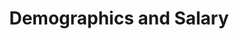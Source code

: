---
layout: results-demographics
title: Demographics and Salary
permalink: /philly/demographics
summary: Demographics and Salary
---